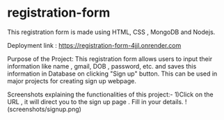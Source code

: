 # registration-form
This registration form is made using HTML, CSS , MongoDB and Nodejs.
 
Deployment link : https://registration-form-4jjl.onrender.com

Purpose of the Project: This registration form allows users to input their information like name , gmail, DOB , password, etc. and saves this information in Database on clicking "Sign up" button. This can be used in major projects for creating sign up webpage.

Screenshots explaining the functionalities of this project:-
1)Click on the URL , it will direct you to the sign up page . Fill in your details.
!(screenshots/signup.png)




